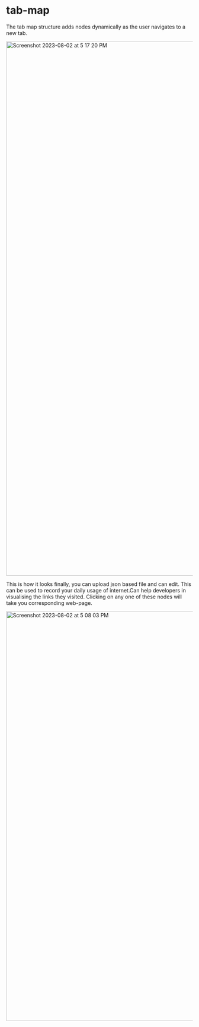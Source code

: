 # tab-map

The tab map structure adds nodes dynamically as the user navigates to a new tab.



<img width="1440" alt="Screenshot 2023-08-02 at 5 17 20 PM" src="https://github.com/lonelyraider/tab-map/assets/118554327/a63b42bd-c453-4d58-8699-d881f051813e">

This is how it looks finally, you can upload json based file and can edit. This can be used to record your daily usage of internet.Can help developers in visualising the links they visited. Clicking on any one of these nodes will take you corresponding web-page.

<img width="1104" alt="Screenshot 2023-08-02 at 5 08 03 PM" src="https://github.com/lonelyraider/tab-map/assets/118554327/23966285-d501-407b-95be-e3666a963de2">
